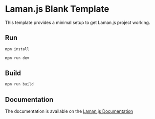 # Laman.js Blank Template

This template provides a minimal setup to get Laman.js project working.

## Run

```bash
npm install

npm run dev
```

## Build

```bash
npm run build
```

## Documentation

The documentation is available on the [Laman.js Documentation](https://lamanjs.lamanhub.site/docs/introduction.html)
